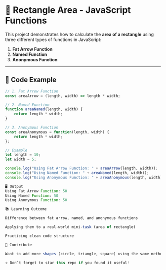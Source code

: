 # 📐 Rectangle Area - JavaScript Functions

This project demonstrates how to calculate the **area of a rectangle** using three different types of functions in JavaScript:

1. **Fat Arrow Function**
2. **Named Function**
3. **Anonymous Function**

---

## 🚀 Code Example

```javascript
// 1. Fat Arrow Function
const areaArrow = (length, width) => length * width;

// 2. Named Function
function areaNamed(length, width) {
    return length * width;
}

// 3. Anonymous Function
const areaAnonymous = function(length, width) {
    return length * width;
};

// Example
let length = 10;
let width = 5;

console.log("Using Fat Arrow Function: " + areaArrow(length, width));
console.log("Using Named Function: " + areaNamed(length, width));
console.log("Using Anonymous Function: " + areaAnonymous(length, width));

🖥 Output
Using Fat Arrow Function: 50
Using Named Function: 50
Using Anonymous Function: 50

📚 Learning Outcome

Difference between fat arrow, named, and anonymous functions

Applying them to a real-world mini-task (area of rectangle)

Practicing clean code structure

🤝 Contribute

Want to add more shapes (circle, triangle, square) using the same methods? Fork this repo and contribute!

⭐ Don’t forget to star this repo if you found it useful!
```
